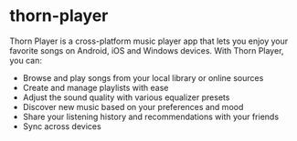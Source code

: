 # thorn-player
Thorn Player is a cross-platform music player app that lets you enjoy your favorite songs on Android, iOS and Windows devices. With Thorn Player, you can:

- Browse and play songs from your local library or online sources
- Create and manage playlists with ease
- Adjust the sound quality with various equalizer presets
- Discover new music based on your preferences and mood
- Share your listening history and recommendations with your friends
- Sync across devices
